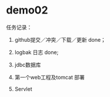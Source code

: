 # demo02

任务记录：
1. github提交／冲突／下载／更新
   done；

2. logbak 日志
   done;

3. jdbc数据库

4. 第一个web工程及tomcat 部署

5. Servlet